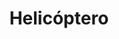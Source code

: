 ---
title: Helicóptero
date: 
draft: false

# descripcion
description : Dije de plata 925

materials: Plata 925

color: Plateado

dimensions: 3,3cm largo

code: 02-14-0671

type: "Dijes"

categories: []

price: $7.590,00

price_eftvo: $6.450,00

# Images
# first image will be shown in the product page
images:
  # - image: "images/path_to_image"
  # La ubicacion de las imagenes es imagenes/Dijes/Dijes.Plata/02-14-0671-helicoptero
  - image: "./images/dijes/plata/02-14-0671.JPG"
---